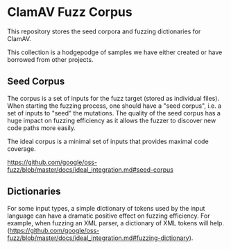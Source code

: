 # ClamAV Fuzz Corpus

This repository stores the seed corpora and fuzzing dictionaries for ClamAV.

This collection is a hodgepodge of samples we have either created or have borrowed from other projects.

## Seed Corpus

The corpus is a set of inputs for the fuzz target (stored as individual files). When starting the fuzzing process, one should have a "seed corpus", i.e. a set of inputs to "seed" the mutations. The quality of the seed corpus has a huge impact on fuzzing efficiency as it allows the fuzzer to discover new code paths more easily.

The ideal corpus is a minimal set of inputs that provides maximal code coverage.

https://github.com/google/oss-fuzz/blob/master/docs/ideal_integration.md#seed-corpus

## Dictionaries

For some input types, a simple dictionary of tokens used by the input language can have a dramatic positive effect on fuzzing efficiency. For example, when fuzzing an XML parser, a dictionary of XML tokens will help.
(https://github.com/google/oss-fuzz/blob/master/docs/ideal_integration.md#fuzzing-dictionary).
